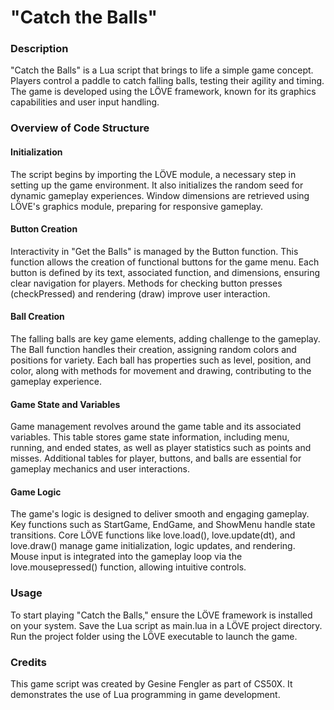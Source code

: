 #  "Catch the Balls"

### Description
"Catch the Balls" is a Lua script that brings to life a simple game concept. Players control a paddle to catch falling balls, testing their agility and timing. The game is developed using the LÖVE framework, known for its graphics capabilities and user input handling.

### Overview of Code Structure
#### Initialization
The script begins by importing the LÖVE module, a necessary step in setting up the game environment. It also initializes the random seed for dynamic gameplay experiences. Window dimensions are retrieved using LÖVE's graphics module, preparing for responsive gameplay.

#### Button Creation
Interactivity in "Get the Balls" is managed by the Button function. This function allows the creation of functional buttons for the game menu. Each button is defined by its text, associated function, and dimensions, ensuring clear navigation for players. Methods for checking button presses (checkPressed) and rendering (draw) improve user interaction.

#### Ball Creation
The falling balls are key game elements, adding challenge to the gameplay. The Ball function handles their creation, assigning random colors and positions for variety. Each ball has properties such as level, position, and color, along with methods for movement and drawing, contributing to the gameplay experience.

#### Game State and Variables
Game management revolves around the game table and its associated variables. This table stores game state information, including menu, running, and ended states, as well as player statistics such as points and misses. Additional tables for player, buttons, and balls are essential for gameplay mechanics and user interactions.
#### Game Logic
The game's logic is designed to deliver smooth and engaging gameplay. Key functions such as StartGame, EndGame, and ShowMenu handle state transitions. Core LÖVE functions like love.load(), love.update(dt), and love.draw() manage game initialization, logic updates, and rendering. Mouse input is integrated into the gameplay loop via the love.mousepressed() function, allowing intuitive controls.

### Usage
To start playing "Catch the Balls," ensure the LÖVE framework is installed on your system. Save the Lua script as main.lua in a LÖVE project directory. Run the project folder using the LÖVE executable to launch the game.

### Credits
This game script was created by Gesine Fengler as part of CS50X. It demonstrates the use of Lua programming in game development.
